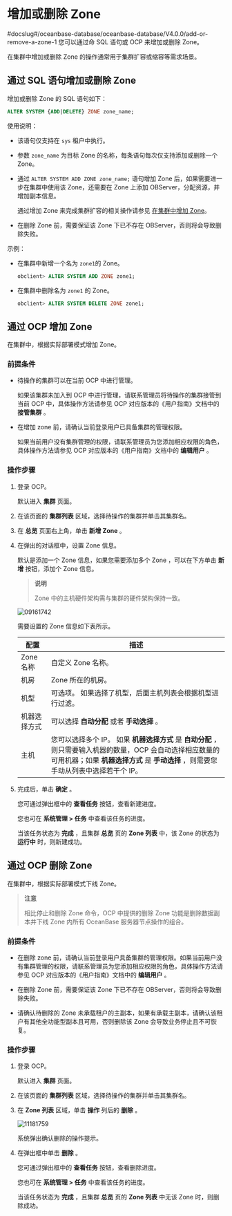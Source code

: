 # 增加或删除 Zone
#docslug#/oceanbase-database/oceanbase-database/V4.0.0/add-or-remove-a-zone-1
您可以通过命 SQL 语句或 OCP 来增加或删除 Zone。

在集群中增加或删除 Zone 的操作通常用于集群扩容或缩容等需求场景。

## 通过 SQL 语句增加或删除 Zone

增加或删除 Zone 的 SQL 语句如下：

```sql
ALTER SYSTEM {ADD|DELETE} ZONE zone_name;
```

使用说明：

* 该语句仅支持在 `sys` 租户中执行。

* 参数 `zone_name` 为目标 Zone 的名称，每条语句每次仅支持添加或删除一个 Zone。

* 通过 `ALTER SYSTEM ADD ZONE zone_name;` 语句增加 Zone 后，如果需要进一步在集群中使用该 Zone，还需要在 Zone 上添加 OBServer，分配资源，并增加副本信息。

  通过增加 Zone 来完成集群扩容的相关操作请参见 [在集群中增加 Zone](../../../11.o-m-management/2.scale-out-and-scale-in-1/2.cluster-level-scale-out-and-scale-in/1.scale-out/1.add-a-zone-to-the-cluster.md)。
  
* 在删除 Zone 前，需要保证该 Zone 下已不存在 OBServer，否则将会导致删除失败。

示例：

* 在集群中新增一个名为 `zone1`的 Zone。

  ```sql
  obclient> ALTER SYSTEM ADD ZONE zone1;
  ```

* 在集群中删除名为 `zone1` 的 Zone。

  ```sql
  obclient> ALTER SYSTEM DELETE ZONE zone1;
  ```

## 通过 OCP 增加 Zone

在集群中，根据实际部署模式增加 Zone。

### 前提条件

* 待操作的集群可以在当前 OCP 中进行管理。

  如果该集群未加入到 OCP 中进行管理，请联系管理员将待操作的集群接管到当前 OCP 中，具体操作方法请参见 OCP 对应版本的《用户指南》文档中的 **接管集群** 。
  
* 在增加 zone 前，请确认当前登录用户已具备集群的管理权限。

  如果当前用户没有集群管理的权限，请联系管理员为您添加相应权限的角色，具体操作方法请参见 OCP 对应版本的《用户指南》文档中的 **编辑用户** 。
  
### 操作步骤

1. 登录 OCP。

   默认进入 **集群** 页面。

2. 在该页面的 **集群列表** 区域，选择待操作的集群并单击其集群名。

3. 在 **总览** 页面右上角，单击 **新增 Zone** 。

4. 在弹出的对话框中，设置 Zone 信息。

   默认是添加一个 Zone 信息，如果您需要添加多个 Zone ，可以在下方单击 **新增** 按钮，添加个 Zone 信息。

   >**说明**
   >
   >Zone 中的主机硬件架构需与集群的硬件架构保持一致。

   ![09161742](https://help-static-aliyun-doc.aliyuncs.com/assets/img/zh-CN/5060562361/p327385.png)

   需要设置的 Zone 信息如下表所示。

   | **配置**  |       **描述**       |
   |---------|------------------------------------------------------------------------------------------------------------------------------------|
   | Zone 名称 | 自定义 Zone 名称。       |
   | 机房      | Zone 所在的机房。        |
   | 机型      | 可选项。 如果选择了机型，后面主机列表会根据机型进行过滤。  |
   | 机器选择方式  | 可以选择 **自动分配** 或者 **手动选择** 。      |
   | 主机      | 您可以选择多个 IP。 如果 **机器选择方式** 是 **自动分配** ，则只需要输入机器的数量，OCP 会自动选择相应数量的可用机器；如果 **机器选择方式** 是 **手动选择** ，则需要您手动从列表中选择若干个 IP。 |

5. 完成后，单击 **确定** 。

   您可通过弹出框中的 **查看任务** 按钮，查看新建进度。

   您也可在 **系统管理 \> 任务** 中查看该任务的进度。

   当该任务状态为 **完成** ，且集群 **总览** 页的 **Zone 列表** 中，该 Zone 的状态为 **运行中** 时，则新建成功。

## 通过 OCP 删除 Zone

在集群中，根据实际部署模式下线 Zone。

>**注意**
>
>相比停止和删除 Zone 命令，OCP 中提供的删除 Zone 功能是删除数据副本并下线 Zone 内所有 OceanBase 服务器节点操作的组合。

### 前提条件

* 在删除 zone 前，请确认当前登录用户具备集群的管理权限。如果当前用户没有集群管理的权限，请联系管理员为您添加相应权限的角色，具体操作方法请参见 OCP 对应版本的《用户指南》文档中的 **编辑用户** 。

* 在删除 Zone 前，需要保证该 Zone 下已不存在 OBServer，否则将会导致删除失败。

* 请确认待删除的 Zone 未承载租户的主副本，如果有承载主副本，请确认该租户有其他全功能型副本且可用，否则删除该 Zone 会导致业务停止且不可恢复。

### 操作步骤

1. 登录 OCP。

   默认进入 **集群** 页面。

2. 在该页面的 **集群列表** 区域，选择待操作的集群并单击其集群名。

3. 在 **Zone 列表** 区域，单击 **操作** 列后的 **删除** 。

   ![11181759](https://help-static-aliyun-doc.aliyuncs.com/assets/img/zh-CN/2785987361/p355142.png)

   系统弹出确认删除的操作提示。

4. 在弹出框中单击 **删除** 。

   您可通过弹出框中的 **查看任务** 按钮，查看删除进度。

   您也可在 **系统管理 \> 任务** 中查看该任务的进度。

   当该任务状态为 **完成** ，且集群 **总览** 页的 **Zone 列表** 中无该 Zone 时，则删除成功。
